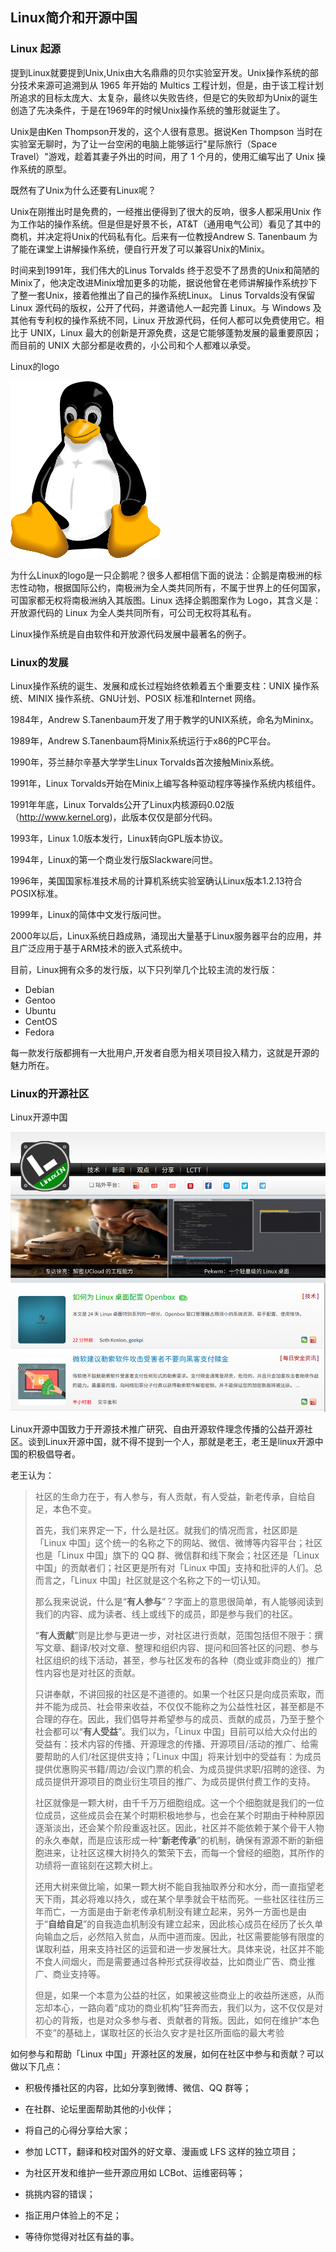 ## Linux简介和开源中国 

### Linux 起源

提到Linux就要提到Unix,Unix由大名鼎鼎的贝尔实验室开发。Unix操作系统的部分技术来源可追溯到从 1965 年开始的 Multics 工程计划，但是，由于该工程计划所追求的目标太庞大、太复杂，最终以失败告终，但是它的失败却为Unix的诞生创造了先决条件，于是在1969年的时候Unix操作系统的雏形就诞生了。

Unix是由Ken Thompson开发的，这个人很有意思。据说Ken Thompson 当时在实验室无聊时，为了让一台空闲的电脑上能够运行"星际旅行（Space Travel）"游戏，趁着其妻子外出的时间，用了 1 个月的，使用汇编写出了 Unix 操作系统的原型。

既然有了Unix为什么还要有Linux呢？

Unix在刚推出时是免费的，一经推出便得到了很大的反响，很多人都采用Unix 作为工作站的操作系统。但是但是好景不长，AT&T（通用电气公司）看见了其中的商机，并决定将Unix的代码私有化。后来有一位教授Andrew S. Tanenbaum 为了能在课堂上讲解操作系统，便自行开发了可以兼容Unix的Minix。

时间来到1991年，我们伟大的Linus Torvalds 终于忍受不了昂贵的Unix和简陋的Minix了，他决定改进Minix增加更多的功能，据说他曾在老师讲解操作系统抄下了整一套Unix，接着他推出了自己的操作系统Linux。
Linus Torvalds没有保留 Linux 源代码的版权，公开了代码，并邀请他人一起完善 Linux。与 Windows 及其他有专利权的操作系统不同，Linux 开放源代码，任何人都可以免费使用它。相比于 UNIX，Linux 最大的创新是开源免费，这是它能够蓬勃发展的最重要原因；而目前的 UNIX 大部分都是收费的，小公司和个人都难以承受。

Linux的logo

<img src="https://github.com/zhongshanhao/blogtalk/blob/master/image/linux-Logo.gif">

为什么Linux的logo是一只企鹅呢？很多人都相信下面的说法：企鹅是南极洲的标志性动物，根据国际公约，南极洲为全人类共同所有，不属于世界上的任何国家，可国家都无权将南极洲纳入其版图。Linux 选择企鹅图案作为 Logo，其含义是：开放源代码的 Linux 为全人类共同所有，可公司无权将其私有。

Linux操作系统是自由软件和开放源代码发展中最著名的例子。

### Linux的发展

Linux操作系统的诞生、发展和成长过程始终依赖着五个重要支柱：UNIX 操作系统、MINIX 操作系统、GNU计划、POSIX 标准和Internet 网络。

1984年，Andrew S.Tanenbaum开发了用于教学的UNIX系统，命名为Mininx。

1989年，Andrew S.Tanenbaum将Minix系统运行于x86的PC平台。

1990年，芬兰赫尔辛基大学学生Linux Torvalds首次接触Minix系统。

1991年，Linux Torvalds开始在Minix上编写各种驱动程序等操作系统内核组件。

1991年年底，Linux Torvalds公开了Linux内核源码0.02版（http://www.kernel.org)，此版本仅仅是部分代码。

1993年，Linux 1.0版本发行，Linux转向GPL版本协议。

1994年，Linux的第一个商业发行版Slackware问世。

1996年，美国国家标准技术局的计算机系统实验室确认Linux版本1.2.13符合POSIX标准。

1999年，Linux的简体中文发行版问世。

2000年以后，Linux系统日趋成熟，涌现出大量基于Linux服务器平台的应用，并且广泛应用于基于ARM技术的嵌入式系统中。

目前，Linux拥有众多的发行版，以下只列举几个比较主流的发行版：

- Debian
- Gentoo
- Ubuntu
- CentOS
- Fedora

每一款发行版都拥有一大批用户,开发者自愿为相关项目投入精力，这就是开源的魅力所在。

### Linux的开源社区

Linux开源中国

<img src="https://github.com/zhongshanhao/blogtalk/blob/master/image/linux_opensource_community.png">

Linux开源中国致力于开源技术推广研究、自由开源软件理念传播的公益开源社区。谈到Linux开源中国，就不得不提到一个人，那就是老王，老王是linux开源中国的积极倡导者。

老王认为：

> 社区的生命力在于，有人参与，有人贡献，有人受益，新老传承，自给自足，本色不变。
>
> 首先，我们来界定一下，什么是社区。就我们的情况而言，社区即是「Linux 中国」这个统一的名称之下的网站、微信、微博等内容平台；社区也是「Linux 中国」旗下的 QQ 群、微信群和线下聚会；社区还是「Linux 中国」的贡献者们；社区更是所有对「Linux 中国」支持和批评的人们。总而言之，「Linux 中国」社区就是这个名称之下的一切认知。
>
> 那么我来说说，什么是“**有人参与**”？字面上的意思很简单，有人能够阅读到我们的内容、成为读者、线上或线下的成员，即是参与我们的社区。
>
> “**有人贡献**”则是比参与更进一步，对社区进行贡献，范围包括但不限于：撰写文章、翻译/校对文章、整理和组织内容、提问和回答社区的问题、参与社区组织的线下活动，甚至，参与社区发布的各种（商业或非商业的）推广性内容也是对社区的贡献。
>
> 只讲奉献，不讲回报的社区是不道德的。如果一个社区只是向成员索取，而并不能为成员、社会带来收益，不仅仅不能称之为公益性社区，甚至都是不合理的存在。因此，我们倡导并希望参与的成员、贡献的成员，乃至于整个社会都可以“**有人受益**”。我们以为，「Linux 中国」目前可以给大众付出的受益有：技术内容的传播、开源理念的传播、开源项目/活动的推广、给需要帮助的人们/社区提供支持；「Linux 中国」将来计划中的受益有：为成员提供优惠购买书籍/周边/会议门票的机会、为成员提供求职/招聘的途径、为成员提供开源项目的商业衍生项目的推广、为成员提供付费工作的支持。
>
> 社区就像是一颗大树，由千千万万细胞组成。这一个个细胞就是我们的一位位成员，这些成员会在某个时期积极地参与，也会在某个时期由于种种原因逐渐淡出，还会某个阶段重返社区。因此，社区并不能依赖于某个骨干人物的永久奉献，而是应该形成一种“**新老传承**”的机制，确保有源源不断的新细胞进来，让社区这棵大树持久的繁荣下去，而每一个曾经的细胞，其所作的功绩将一直铭刻在这颗大树上。
>
> 还用大树来做比喻，如果一颗大树不能自我抽取养分和水分，而一直指望老天下雨，其必将难以持久，或在某个旱季就会干枯而死。一些社区往往历三年而亡，一方面是由于新老传承机制没有建立起来，另外一方面也是由于“**自给自足**”的自我造血机制没有建立起来，因此核心成员在经历了长久单向输血之后，必然陷入贫血，从而中道而废。因此，社区需要能够有限度的谋取利益，用来支持社区的运营和进一步发展壮大。具体来说，社区并不能不食人间烟火，而是需要通过各种形式获得收益，比如商业广告、商业推广、商业支持等。
>
> 但是，如果一个本意为公益的社区，如果被这些商业上的收益所迷惑，从而忘却本心，一路向着“成功的商业机构”狂奔而去，我们以为，这不仅仅是对初心的背叛，也是对众多参与者、贡献者的背叛。因此，如何在维护“本色不变”的基础上，谋取社区的长治久安才是社区所面临的最大考验

如何参与和帮助「Linux 中国」开源社区的发展，如何在社区中参与和贡献？可以做以下几点：

- 积极传播社区的内容，比如分享到微博、微信、QQ 群等；
- 在社群、论坛里面帮助其他的小伙伴；
- 将自己的心得分享给大家；
- 参加 LCTT，翻译和校对国外的好文章、漫画或 LFS 这样的独立项目；
- 为社区开发和维护一些开源应用如 LCBot、运维密码等；
- 挑挑内容的错误；
- 指正用户体验上的不足；

- 等待你觉得对社区有益的事。